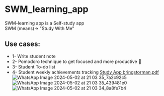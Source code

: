 # SWM_learning_app
SWM-learning app is a Self-study app
<br>
SWM (means)→ "Study With Me"
<br>
## Use cases:
* 1- Write student note
* 2- Pomodoro technique to get focused and more productive 💪 
* 3- Student To-do list
* 4- Student weekly achievements tracking
[Study App bringstorman.pdf](https://github.com/WAHID-QANDIL/SWM_learning_app/files/15133066/Study.App.bringstorman.pdf)
![WhatsApp Image 2024-05-02 at 21 03 35_7a2c92c5](https://github.com/WAHID-QANDIL/SWM_learning_app/assets/103429590/22eefaba-5fad-4c99-ba35-fddaed9ec544)
![WhatsApp Image 2024-05-02 at 21 03 35_439481e0](https://github.com/WAHID-QANDIL/SWM_learning_app/assets/103429590/48836a66-4a77-4cc4-9206-aae877fe0721)![WhatsApp Image 2024-05-02 at 21 03 34_8a8fe7b4](https://github.com/WAHID-QANDIL/SWM_learning_app/assets/103429590/b3339364-9b70-4f5b-bc67-305582d5adc7)
